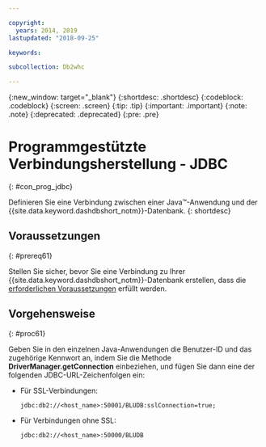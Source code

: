 ```yaml
---

copyright:
  years: 2014, 2019
lastupdated: "2018-09-25"

keywords:

subcollection: Db2whc

---
```


<!-- Attribute definitions --> 
{:new_window: target="_blank"}
{:shortdesc: .shortdesc}
{:codeblock: .codeblock}
{:screen: .screen}
{:tip: .tip}
{:important: .important}
{:note: .note}
{:deprecated: .deprecated}
{:pre: .pre}

# Programmgestützte Verbindungsherstellung - JDBC
{: #con_prog_jdbc}

Definieren Sie eine Verbindung zwischen einer Java™-Anwendung und der {{site.data.keyword.dashdbshort_notm}}-Datenbank.
{: shortdesc}

## Voraussetzungen
{: #prereq61}

Stellen Sie sicher, bevor Sie eine Verbindung zu Ihrer {{site.data.keyword.dashdbshort_notm}}-Datenbank erstellen, dass die [erforderlichen Voraussetzungen](/docs/services/Db2whc/connecting?topic=Db2whc-connect_ov#prereqs) erfüllt werden.

<!-- Before you can connect to your database, you must perform the following steps:

- [Verify prerequisites](prereqs.html), including installing driver packages, configuring your local environment, and downloading SSL certificates (if needed)
- Collect [connection information](credentials.html), including database details such as host name and port numbers, and connection credentials such as user ID and password -->

## Vorgehensweise
{: #proc61}

Geben Sie in den einzelnen Java-Anwendungen die Benutzer-ID und das zugehörige Kennwort an, indem Sie die Methode **DriverManager.getConnection** einbeziehen, und fügen Sie dann eine der folgenden JDBC-URL-Zeichenfolgen ein:

- Für SSL-Verbindungen:

  `jdbc:db2://<host_name>:50001/BLUDB:sslConnection=true;`

- Für Verbindungen ohne SSL:

  `jdbc:db2://<host_name>:50000/BLUDB`


